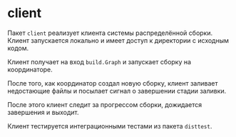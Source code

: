 # client

Пакет `client` реализует клиента системы распределённой сборки. Клиент запускается локально и имеет доступ к
директории с исходным кодом.
 
Клиент получает на вход `build.Graph` и запускает сборку на координаторе.

После того, как координатор создал новую сборку, клиент заливает недостающие файлы и посылает сигнал о завершении стадии заливки.

После этого клиент следит за прогрессом сборки, дожидается завершения и выходит.

Клиент тестируется интеграционными тестами из пакета `disttest`.
